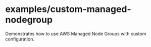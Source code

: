 # examples/custom-managed-nodegroup

Demonstrates how to use AWS Managed Node Groups with custom configuration.

